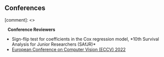 ## Conferences

[comment]: <> <h4 style="margin:0 10px 0;">Conference Reviewers</h4>

<ul style="margin:0 0 5px;">
  <li><autocolor>Sign-flip test for coefficients in the Cox regression model, *10th Survival Analysis for Junior Researchers (SAfJR)*</autocolor></a></li>
  <li><a href="https://eccv2022.ecva.net/"><autocolor>European Conference on Computer Vision (ECCV) 2022</autocolor></a></li>
</ul>
